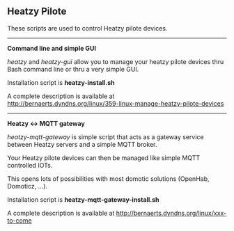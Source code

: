 Heatzy Pilote
------

These scripts are used to control Heatzy pilote devices.

-----

**Command line and simple GUI**

<i>heatzy</i> and <i>heatzy-gui</i> allow you to manage your heatzy pilote devices thru Bash command line or thru a very simple GUI.

Installation script is **heatzy-install.sh**

A complete description is available at http://bernaerts.dyndns.org/linux/359-linux-manage-heatzy-pilote-devices

-----

**Heatzy <-> MQTT gateway**

<i>heatzy-mqtt-gateway</i> is simple script that acts as a gateway service between Heatzy servers and a simple MQTT broker.

Your Heatzy pilote devices can then be managed like simple MQTT controlled IOTs.

This opens lots of possibilities with most domotic solutions (OpenHab, Domoticz, ...).

Installation script is **heatzy-mqtt-gateway-install.sh**

A complete description is available at http://bernaerts.dyndns.org/linux/xxx-to-come
